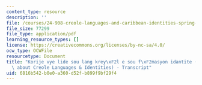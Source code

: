 ```yaml
---
content_type: resource
description: ''
file: /courses/24-908-creole-languages-and-caribbean-identities-spring-2017/6816b542b0e0a360d52fb899f9bf29f4_MIT24_908S17_Misconceptions_Creole_300k.pdf
file_size: 77299
file_type: application/pdf
learning_resource_types: []
license: https://creativecommons.org/licenses/by-nc-sa/4.0/
ocw_type: OCWFile
resourcetype: Document
title: "Korije vye lide sou lang krey\xF2l e sou f\xF2masyon idantite (Unpacking Misconceptions\
  \ about Creole Languages & Identities) - Transcript"
uid: 6816b542-b0e0-a360-d52f-b899f9bf29f4
---
```


